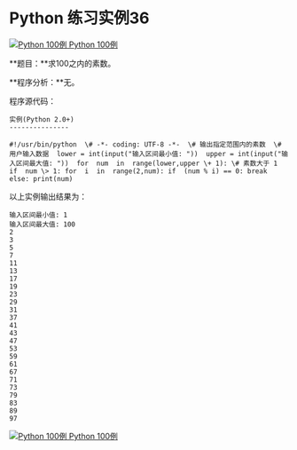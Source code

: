 Python 练习实例36
=============

 [![Python 100例](../images/up.gif) Python 100例](python-100-examples.html)

**题目：**求100之内的素数。

**程序分析：**无。

程序源代码：
```
实例(Python 2.0+)
---------------

#!/usr/bin/python  \# -*- coding: UTF-8 -*-  \# 输出指定范围内的素数  \# 用户输入数据  lower = int(input("输入区间最小值: "))  upper = int(input("输入区间最大值: "))  for  num  in  range(lower,upper \+ 1): \# 素数大于 1  if  num \> 1: for  i  in  range(2,num): if  (num % i) == 0: break  else: print(num)
```
以上实例输出结果为：
```
输入区间最小值: 1
输入区间最大值: 100
2
3
5
7
11
13
17
19
23
29
31
37
41
43
47
53
59
61
67
71
73
79
83
89
97
```
 [![Python 100例](../images/up.gif) Python 100例](python-100-examples.html)